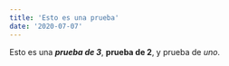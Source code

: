 ```yaml
---
title: 'Esto es una prueba'
date: '2020-07-07'
---
```


Esto es una ***prueba de 3***, **prueba de 2**, y prueba de *uno*.
